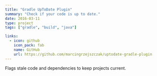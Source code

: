 ```yaml
---
title: "Gradle UpToDate Plugin"
summary: "Check if your code is up to date."
date: 2016-03-11
type: project
tags: ["gradle", "build", "java"]

links:
  - icon: github
    icon_pack: fab
    name: GitHub
    url: https://github.com/marcingrzejszczak/uptodate-gradle-plugin
---
```


Flags stale code and dependencies to keep projects current.

